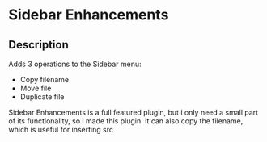 # Sidebar Enhancements

## Description

Adds 3 operations to the Sidebar menu:
- Copy filename
- Move file
- Duplicate file

Sidebar Enhancements is a full featured plugin, but i only need a small part of its functionality, so i made this plugin.
It can also copy the filename, which is useful for inserting src <script> tags from bower_components after installing a new dependency using bower


![FileActions](FileActions.png)

## Copying from a relative path

If you don't want to copy the filemname from the root of your project, create the file Packages/User/FileActions.sublime-settings (the User folder is accessibled from Preferences -> Browse Packages ... in the menu of SublimeText), and paste the following:

```
{
	"copy_filename_root": "/admin"
}
```
